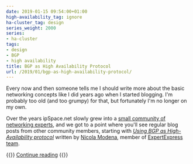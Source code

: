 ```yaml
---
date: 2019-01-15 09:54:00+01:00
high-availability_tag: ignore
ha-cluster_tag: design
series_weight: 2000
series:
- ha-cluster
tags:
- design
- BGP
- high availability
title: BGP as High Availability Protocol
url: /2019/01/bgp-as-high-availability-protocol/
---
```

Every now and then someone tells me I should write more about the basic networking concepts like I did years ago when I started blogging. I'm probably too old (and too grumpy) for that, but fortunately I'm no longer on my own.

Over the years ipSpace.net slowly grew into a [small community of networking experts](https://www.ipspace.net/Authors), and we got to a point where you'll see regular blog posts from other community members, starting with [*Using BGP as High-Availability protocol*](/kb/BGPHighAvailability/) written by [Nicola Modena](https://www.ipspace.net/Expert:Nicola_Modena), member of [ExpertExpress team](https://www.ipspace.net/ExpertExpress).

{{<jump>}}
[Continue reading](/kb/BGPHighAvailability/)
{{</jump>}}
